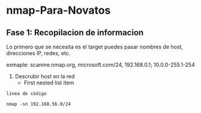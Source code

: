 ﻿# nmap-Para-Novatos
 
 
 ## Fase 1: Recopilacion de informacion
 Lo primero que se necesita es el target puedes pasar nombres de host, direcciones IP, redes, etc.
 
 exmaple: scanme.nmap.org, microsoft.com/24, 192.168.0.1; 10.0.0-255.1-254
1. Descrubir host en la red
     - First nested list item
 
`línea de código`

```
nmap -sn 192.168.56.0/24
```

